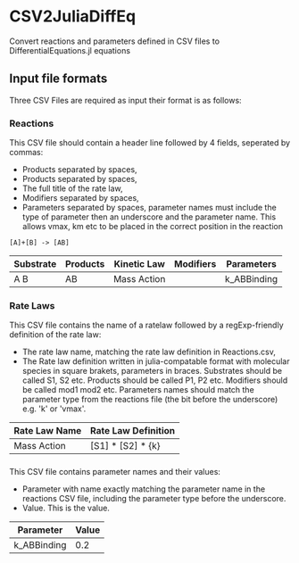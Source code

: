 # CSV2JuliaDiffEq
Convert reactions and parameters defined in CSV files to DifferentialEquations.jl equations



## Input file formats

Three CSV Files are required as input their format is as follows:

### Reactions

This CSV file should contain a header line followed by 4 fields, seperated by commas:
* Products separated by spaces,
* Products separated by spaces,
* The full title of the rate law,
* Modifiers separated by spaces,
* Parameters separated by spaces, parameter names must include the type of parameter then an underscore and the parameter name. This allows vmax, km etc to be placed in the correct position in the reaction

`[A]+[B] -> [AB]`

Substrate | Products | Kinetic Law | Modifiers | Parameters
-|-|-|-|-
A B|AB|Mass Action||k_ABBinding

### Rate Laws

This CSV file contains the name of a ratelaw followed by a regExp-friendly definition of the rate law:
* The rate law name, matching the rate law definition in Reactions.csv,
* The Rate law definition written in julia-compatable format with molecular species in square brakets, parameters in braces. Substrates should be called S1, S2 etc. Products should be called P1, P2 etc. Modifiers should be called mod1 mod2 etc. Parameters names should match the parameter type from the reactions file (the bit before the underscore) e.g. 'k' or 'vmax'.

Rate Law Name | Rate Law Definition
-|-
Mass Action | [S1] * [S2] * {k}

###

This CSV file contains parameter names and their values:
* Parameter with name exactly matching the parameter name in the reactions CSV file, including the parameter type before the underscore.
* Value. This is the value.

Parameter|Value
-|-
k_ABBinding|0.2



